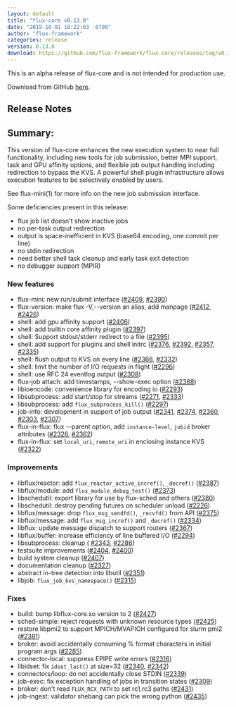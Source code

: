 ```yaml
---
layout: default
title: "flux-core v0.13.0"
date: "2019-10-01 18:22:03 -0700"
author: "flux-framework"
categories: release
version: 0.13.0
download: https://github.com/flux-framework/flux-core/releases/tag/v0.13.0
---
```


<div class="note warning">
This is an alpha release of flux-core and is not intended for production use.
</div>

Download from GitHub [here](https://github.com/flux-framework/flux-core/releases/tag/v0.13.0).

## Release Notes

## Summary:

This version of flux-core enhances the new execution system to near full
functionality, including new tools for job submission, better MPI support,
task and GPU affinity options, and flexible job output handling including
redirection to bypass the KVS. A powerful shell plugin infrastructure allows
execution features to be selectively enabled by users.

See flux-mini(1) for more info on the new job submission interface.

Some deficiencies present in this release:

 * flux job list doesn't show inactive jobs
 * no per-task output redirection
 * output is space-inefficient in KVS (base64 encoding, one commit per line)
 * no stdin redirection
 * need better shell task cleanup and early task exit detection
 * no debugger support (MPIR)

### New features

 * flux-mini: new run/submit interface ([#2409](https://github.com/flux-framework/flux-core/issues/2409), [#2390](https://github.com/flux-framework/flux-core/issues/2390))
 * flux-version: make flux -V,--version an alias, add manpage ([#2412](https://github.com/flux-framework/flux-core/issues/2412), [#2426](https://github.com/flux-framework/flux-core/issues/2426))
 * shell: add gpu affinity support ([#2406](https://github.com/flux-framework/flux-core/issues/2406))
 * shell: add builtin core affinity plugin ([#2397](https://github.com/flux-framework/flux-core/issues/2397))
 * shell: Support stdout/stderr redirect to a file ([#2395](https://github.com/flux-framework/flux-core/issues/2395))
 * shell: add support for plugins and shell initrc ([#2376](https://github.com/flux-framework/flux-core/issues/2376), [#2392](https://github.com/flux-framework/flux-core/issues/2392), [#2357](https://github.com/flux-framework/flux-core/issues/2357), [#2335](https://github.com/flux-framework/flux-core/issues/2335))
 * shell: flush output to KVS on every line ([#2366](https://github.com/flux-framework/flux-core/issues/2366), [#2332](https://github.com/flux-framework/flux-core/issues/2332))
 * shell: limit the number of I/O requests in flight ([#2296](https://github.com/flux-framework/flux-core/issues/2296))
 * shell: use RFC 24 eventlog output ([#2308](https://github.com/flux-framework/flux-core/issues/2308))
 * flux-job attach: add timestamps, --show-exec option ([#2388](https://github.com/flux-framework/flux-core/issues/2388))
 * libioencode: convenience library for encoding io ([#2293](https://github.com/flux-framework/flux-core/issues/2293))
 * libsubprocess: add start/stop for streams ([#2271](https://github.com/flux-framework/flux-core/issues/2271), [#2333](https://github.com/flux-framework/flux-core/issues/2333))
 * libsubprocess: add `flux_subprocess_kill()` ([#2297](https://github.com/flux-framework/flux-core/issues/2297))
 * job-info: development in support of job output ([#2341](https://github.com/flux-framework/flux-core/issues/2341), [#2374](https://github.com/flux-framework/flux-core/issues/2374), [#2360](https://github.com/flux-framework/flux-core/issues/2360),
   [#2303](https://github.com/flux-framework/flux-core/issues/2303), [#2307](https://github.com/flux-framework/flux-core/issues/2307))
 * flux-in-flux: flux --parent option, add `instance-level`, `jobid`
   broker attributes ([#2326](https://github.com/flux-framework/flux-core/issues/2326), [#2362](https://github.com/flux-framework/flux-core/issues/2362))
 * flux-in-flux: set `local_uri`, `remote_uri` in enclosing instance KVS ([#2322](https://github.com/flux-framework/flux-core/issues/2322))

### Improvements

 * libflux/reactor: add `flux_reactor_active_incref()`, `_decref()` ([#2387](https://github.com/flux-framework/flux-core/issues/2387))
 * libflux/module: add `flux_module_debug_test()` ([#2373](https://github.com/flux-framework/flux-core/issues/2373))
 * libschedutil: export library for use by flux-sched and others ([#2380](https://github.com/flux-framework/flux-core/issues/2380))
 * libschedutil: destroy pending futures on scheduler unload ([#2226](https://github.com/flux-framework/flux-core/issues/2226))
 * libflux/message: drop `flux_msg_sendfd()`, `_recvfd()` from API ([#2375](https://github.com/flux-framework/flux-core/issues/2375))
 * libflux/message: add `flux_msg_incref()` and `_decref()` ([#2334](https://github.com/flux-framework/flux-core/issues/2334))
 * libflux: update message dispatch to support routers ([#2367](https://github.com/flux-framework/flux-core/issues/2367))
 * libflux/buffer: increase efficiency of line buffered I/O ([#2294](https://github.com/flux-framework/flux-core/issues/2294))
 * libsubprocess: cleanup ( [#2343](https://github.com/flux-framework/flux-core/issues/2343), [#2286](https://github.com/flux-framework/flux-core/issues/2286))
 * testsuite improvements ([#2404](https://github.com/flux-framework/flux-core/issues/2404), [#2400](https://github.com/flux-framework/flux-core/issues/2400))
 * build system cleanup ([#2407](https://github.com/flux-framework/flux-core/issues/2407))
 * documentation cleanup ([#2327](https://github.com/flux-framework/flux-core/issues/2327))
 * abstract in-tree detection into libutil ([#2351](https://github.com/flux-framework/flux-core/issues/2351))
 * libjob: `flux_job_kvs_namespace()` ([#2315](https://github.com/flux-framework/flux-core/issues/2315))

### Fixes

 * build: bump libflux-core.so version to 2 ([#2427](https://github.com/flux-framework/flux-core/issues/2427))
 * sched-simple: reject requests with unknown resource types ([#2425](https://github.com/flux-framework/flux-core/issues/2425))
 * restore libpmi2 to support MPICH/MVAPICH configured for slurm pmi2 ([#2381](https://github.com/flux-framework/flux-core/issues/2381))
 * broker: avoid accidentally consuming % format characters in initial
   program args ([#2285](https://github.com/flux-framework/flux-core/issues/2285))
 * connector-local: suppress EPIPE write errors ([#2316](https://github.com/flux-framework/flux-core/issues/2316))
 * libidset: fix `idset_last()` at size=32 ([#2340](https://github.com/flux-framework/flux-core/issues/2340), [#2342](https://github.com/flux-framework/flux-core/issues/2342))
 * connectors/loop: do not accidentally close STDIN ([#2339](https://github.com/flux-framework/flux-core/issues/2339))
 * job-exec: fix exception handling of jobs in transition states ([#2309](https://github.com/flux-framework/flux-core/issues/2309))
 * broker: don't read `FLUX_RCX_PATH` to set rc1,rc3 paths ([#2431](https://github.com/flux-framework/flux-core/issues/2431))
 * job-ingest: validator shebang can pick the wrong python ([#2435](https://github.com/flux-framework/flux-core/issues/2435))


